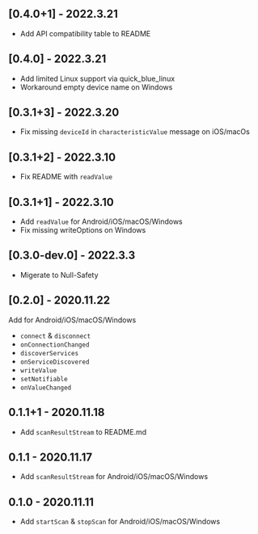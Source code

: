 ## [0.4.0+1] - 2022.3.21

- Add API compatibility table to README

## [0.4.0] - 2022.3.21

- Add limited Linux support via quick_blue_linux
- Workaround empty device name on Windows

## [0.3.1+3] - 2022.3.20

- Fix missing `deviceId` in `characteristicValue` message on iOS/macOs

## [0.3.1+2] - 2022.3.10

- Fix README with `readValue`

## [0.3.1+1] - 2022.3.10

- Add `readValue` for Android/iOS/macOS/Windows
- Fix missing writeOptions on Windows

## [0.3.0-dev.0] - 2022.3.3

- Migerate to Null-Safety

## [0.2.0] - 2020.11.22

Add for Android/iOS/macOS/Windows
- `connect` & `disconnect`
- `onConnectionChanged`
- `discoverServices`
- `onServiceDiscovered`
- `writeValue`
- `setNotifiable`
- `onValueChanged`

## 0.1.1+1 - 2020.11.18

* Add `scanResultStream` to README.md

## 0.1.1 - 2020.11.17

* Add `scanResultStream` for Android/iOS/macOS/Windows

## 0.1.0 - 2020.11.11

* Add `startScan` & `stopScan` for Android/iOS/macOS/Windows
